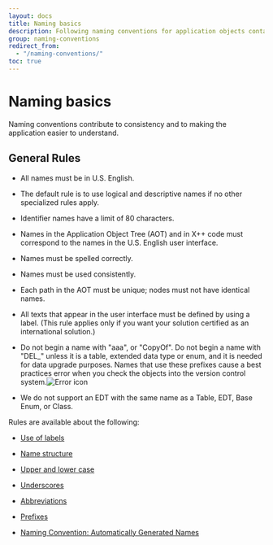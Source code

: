 ```yaml
---
layout: docs
title: Naming basics
description: Following naming conventions for application objects contain naming rules which are mandatory for developer.
group: naming-conventions
redirect_from:
  - "/naming-conventions/"
toc: true
---
```


# Naming basics

Naming conventions contribute to consistency and to making the application easier to understand.


## General Rules

  - All names must be in U.S. English.

  - The default rule is to use logical and descriptive names if no other specialized rules apply.

  - Identifier names have a limit of 80 characters.

  - Names in the Application Object Tree (AOT) and in X++ code must correspond to the names in the U.S. English user interface.

  - Names must be spelled correctly.

  - Names must be used consistently.

  - Each path in the AOT must be unique; nodes must not have identical names.

  - All texts that appear in the user interface must be defined by using a label. (This rule applies only if you want your solution certified as an international solution.)

  - Do not begin a name with "aaa", or "CopyOf". Do not begin a name with "DEL\_" unless it is a table, extended data type or enum, and it is needed for data upgrade purposes. Names that use these prefixes cause a best practices error when you check the objects into the version control system.![Error icon](images/Aa872655.ErrorIcon(AX.60).gif "Error icon")

  - We do not support an EDT with the same name as a Table, EDT, Base Enum, or Class.

Rules are available about the following:

  - [Use of labels](best-practices-for-labels.md)

  - [Name structure](naming-conventions-name-structure.md)

  - [Upper and lower case](naming-conventions-use-of-uppercase-and-lowercase.md)

  - [Underscores](naming-conventions-underscores.md)

  - [Abbreviations](naming-conventions-abbreviations.md)

  - [Prefixes](naming-conventions-prefixes.md)

  - [Naming Convention: Automatically Generated Names](naming-convention-automatically-generated-names.md)

